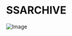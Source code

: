 # SSARCHIVE

![Image](https://github.com/user-attachments/assets/577e106e-227a-4941-9a35-1e0d57ae8697)
